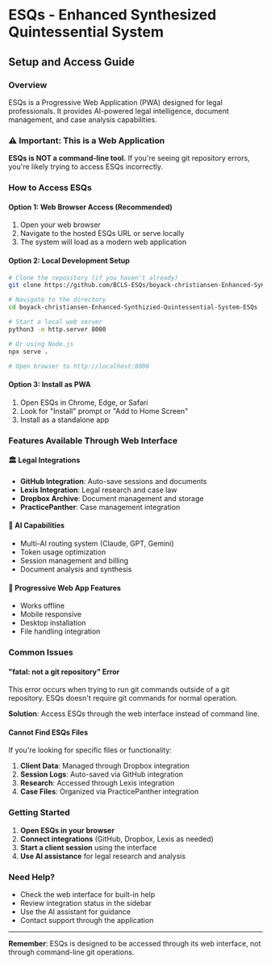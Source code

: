 # ESQs - Enhanced Synthesized Quintessential System
## Setup and Access Guide

### Overview
ESQs is a Progressive Web Application (PWA) designed for legal professionals. It provides AI-powered legal intelligence, document management, and case analysis capabilities.

### ⚠️ Important: This is a Web Application
**ESQs is NOT a command-line tool.** If you're seeing git repository errors, you're likely trying to access ESQs incorrectly.

### How to Access ESQs

#### Option 1: Web Browser Access (Recommended)
1. Open your web browser
2. Navigate to the hosted ESQs URL or serve locally
3. The system will load as a modern web application

#### Option 2: Local Development Setup
```bash
# Clone the repository (if you haven't already)
git clone https://github.com/BCLS-ESQs/boyack-christiansen-Enhanced-Synthizied-Quintessential-System-ESQs.git

# Navigate to the directory
cd boyack-christiansen-Enhanced-Synthizied-Quintessential-System-ESQs

# Start a local web server
python3 -m http.server 8000

# Or using Node.js
npx serve .

# Open browser to http://localhost:8000
```

#### Option 3: Install as PWA
1. Open ESQs in Chrome, Edge, or Safari
2. Look for "Install" prompt or "Add to Home Screen"
3. Install as a standalone app

### Features Available Through Web Interface

#### 🏛️ Legal Integrations
- **GitHub Integration**: Auto-save sessions and documents
- **Lexis Integration**: Legal research and case law
- **Dropbox Archive**: Document management and storage
- **PracticePanther**: Case management integration

#### 🤖 AI Capabilities
- Multi-AI routing system (Claude, GPT, Gemini)
- Token usage optimization
- Session management and billing
- Document analysis and synthesis

#### 📱 Progressive Web App Features
- Works offline
- Mobile responsive
- Desktop installation
- File handling integration

### Common Issues

#### "fatal: not a git repository" Error
This error occurs when trying to run git commands outside of a git repository. ESQs doesn't require git commands for normal operation.

**Solution**: Access ESQs through the web interface instead of command line.

#### Cannot Find ESQs Files
If you're looking for specific files or functionality:

1. **Client Data**: Managed through Dropbox integration
2. **Session Logs**: Auto-saved via GitHub integration  
3. **Research**: Accessed through Lexis integration
4. **Case Files**: Organized via PracticePanther integration

### Getting Started

1. **Open ESQs in your browser**
2. **Connect integrations** (GitHub, Dropbox, Lexis as needed)
3. **Start a client session** using the interface
4. **Use AI assistance** for legal research and analysis

### Need Help?

- Check the web interface for built-in help
- Review integration status in the sidebar
- Use the AI assistant for guidance
- Contact support through the application

---

**Remember**: ESQs is designed to be accessed through its web interface, not through command-line git operations.